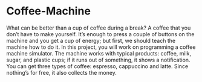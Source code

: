# Coffee-Machine
What can be better than a cup of coffee during a break? A coffee that you don’t have to make yourself.
It’s enough to press a couple of buttons on the machine and you get a cup of energy; but first, we 
should teach the machine how to do it. In this project, you will work on programming a coffee machine
simulator. The machine works with typical products: coffee, milk, sugar, and plastic cups; if it runs
out of something, it shows a notification. You can get three types of coffee: espresso, cappuccino
and latte. Since nothing’s for free, it also collects the money.
